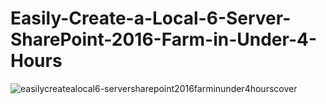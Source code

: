 # Easily-Create-a-Local-6-Server-SharePoint-2016-Farm-in-Under-4-Hours
![easilycreatealocal6-serversharepoint2016farminunder4hourscover](https://cloud.githubusercontent.com/assets/20413101/21960562/5141da5c-daa5-11e6-8ef5-fc0d631d37e6.jpg)
